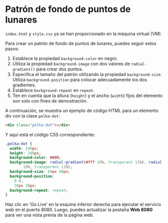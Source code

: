 # Patrón de fondo de puntos de lunares

`index.html` y `style.css` ya se han proporcionado en la máquina virtual (VM).

Para crear un patrón de fondo de puntos de lunares, puedes seguir estos pasos:

1. Establece la propiedad `background-color` en negro.
2. Utiliza la propiedad `background-image` con dos valores de `radial-gradient()` para crear dos puntos.
3. Especifica el tamaño del patrón utilizando la propiedad `background-size`. Utiliza `background-position` para colocar adecuadamente los dos gradientes.
4. Establece `background-repeat` en `repeat`.
5. Ten en cuenta que la altura (`height`) y el ancho (`width`) fijos del elemento son solo con fines de demostración.

A continuación, se muestra un ejemplo de código HTML para un elemento div con la clase `polka-dot`:

```html
<div class="polka-dot"></div>
```

Y aquí está el código CSS correspondiente:

```css
.polka-dot {
  width: 240px;
  height: 240px;
  background-color: #000;
  background-image: radial-gradient(#fff 10%, transparent 11%), radial-gradient(#fff
        10%, transparent 11%);
  background-size: 60px 60px;
  background-position:
    0 0,
    30px 30px;
  background-repeat: repeat;
}
```

Haz clic en 'Go Live' en la esquina inferior derecha para ejecutar el servicio web en el puerto 8080. Luego, puedes actualizar la pestaña **Web 8080** para ver una vista previa de la página web.
